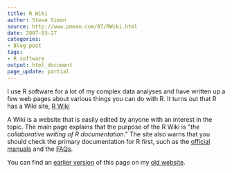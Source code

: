 ```yaml
---
title: R Wiki
author: Steve Simon
source: http://www.pmean.com/07/RWiki.html
date: 2007-03-27
categories:
- Blog post
tags:
- R software
output: html_document
page_update: partial
---
```


I use R software for a lot of my complex data analyses and have written up a few web pages about various things you can do with R. It turns out that R has a Wiki site, [R Wiki][rwi1]

A Wiki is a website that is easily edited by anyone with an interest in the topic. The main page explains that the purpose of the R Wiki is "*the collaborative writing of R documentation*." The site also warns that you should check the primary documentation for R first, such as the [official manuals][cra1] and the [FAQs][cra2].

You can find an [earlier version][sim1] of this page on my [old website][sim2].

[sim1]: http://www.pmean.com/07/RWiki.html
[sim2]: http://www.pmean.com

[cra1]: http://cran.r-project.org/manuals.html
[cra2]: http://cran.r-project.org/faqs.html
[rwi1]: http://wiki.r-project.org/rwiki/doku.php
